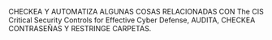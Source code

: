CHECKEA Y AUTOMATIZA ALGUNAS COSAS RELACIONADAS CON The CIS Critical Security Controls for Effective Cyber Defense, AUDITA, CHECKEA CONTRASEÑAS Y RESTRINGE CARPETAS.
